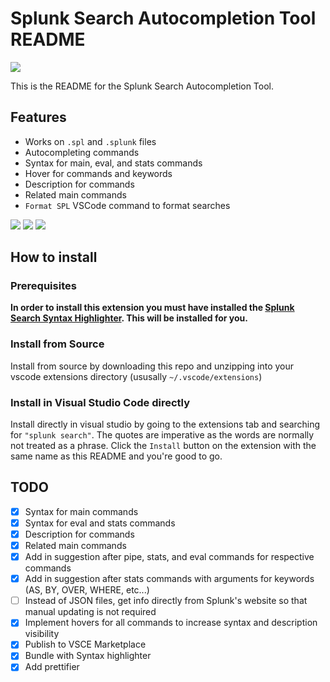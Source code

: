 # Splunk Search Autocompletion Tool README

<img src="https://img.shields.io/badge/Downloads-250%2B-green">

This is the README for the Splunk Search Autocompletion Tool.

## Features

- Works on `.spl` and `.splunk` files
- Autocompleting commands
- Syntax for main, eval, and stats commands
- Hover for commands and keywords
- Description for commands
- Related main commands
- `Format SPL` VSCode command to format searches

<img src="https://raw.githubusercontent.com/arcsector/vscode-splunk-search-linter/master/.github/vscode_splunk_suggestion-main.png">

<img src="https://raw.githubusercontent.com/arcsector/vscode-splunk-search-linter/master/.github/vscode_splunk_suggestion-eval.png">

<img src="https://raw.githubusercontent.com/arcsector/vscode-splunk-search-linter/master/.github/vscode_splunk_command-format_spl.png">

## How to install

### Prerequisites

**In order to install this extension you must have installed the [Splunk Search Syntax Highlighter](https://marketplace.visualstudio.com/items?itemName=arcsector.vscode-splunk-search-syntax). This will be installed for you.**

### Install from Source

Install from source by downloading this repo and unzipping into your vscode extensions directory (ususally `~/.vscode/extensions`)

### Install in Visual Studio Code directly

Install directly in visual studio by going to the extensions tab and searching for `"splunk search"`. The quotes are imperative as the words are normally not treated as a phrase. Click the `Install` button on the  extension with the same name as this README and you're good to go.

## TODO

- [X] Syntax for main commands
- [X] Syntax for eval and stats commands
- [X] Description for commands
- [X] Related main commands
- [X] Add in suggestion after pipe, stats, and eval commands for respective commands
- [X] Add in suggestion after stats commands with arguments for keywords (AS, BY, OVER, WHERE, etc...)
- [ ] Instead of JSON files, get info directly from Splunk's website so that manual updating is not required
- [X] Implement hovers for all commands to increase syntax and description visibility
- [X] Publish to VSCE Marketplace
- [X] Bundle with Syntax highlighter
- [X] Add prettifier
